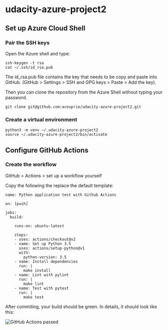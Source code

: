 # udacity-azure-project2

## Set up Azure Cloud Shell

### Pair the SSH keys

Open the Azure shell and type:

```
ssh-keygen -t rsa
cat ~/.ssh/id_rsa.pub
```

The id_rsa.pub file contains the key that needs to be copy and paste into GitHub.
(GitHub > Settings > SSH and GPG keys > Paste > Add the key).

Then you can clone the repository from the Azure Shell without typing your password.

```
git clone git@github.com:acouprie/udacity-azure-project2.git
```

### Create a virtual environment

```
python3 -m venv ~/.udacity-azure-project2
source ~/.udacity-azure-project2/bin/activate
```

## Configure GitHub Actions

### Create the workflow

GitHub > Actions > set up a workflow yourself

Copy the following the replace the default template:

```
name: Python application test with Github Actions

on: [push]

jobs:
  build:

    runs-on: ubuntu-latest

    steps:
    - uses: actions/checkout@v2
    - name: Set up Python 3.5
      uses: actions/setup-python@v1
      with:
        python-version: 3.5
    - name: Install dependencies
      run: |
        make install
    - name: Lint with pylint
      run: |
        make lint
    - name: Test with pytest
      run: |
        make test
```

After commiting, your build should be green. In details, it should look like this:

![GitHub Actions passed](screenshot/github_actions_passed.png)
